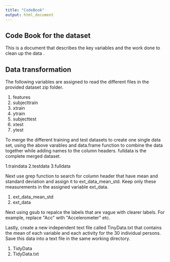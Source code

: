 ```yaml
---
title: "CodeBook"
output: html_document
---
```



## Code Book for the dataset

This is a document that describes the key variables and the work done to clean up the data . 

## Data transformation

The following variables are assigned to read the different files in the provided dataset zip folder.
1. features 
2. subjecttrain
3. xtrain 
4. ytrain 
5. subjecttest
6. xtest 
7. ytest

To merge the different training and test datasets to create one single data set, using the above varables and data.frame function to combine the data together while adding names to the column headers. fulldata is the complete merged dataset.

1.traindata 
2.testdata 
3.fulldata 

Next use grep function to search for column header that have mean and standard deviation and assign it to ext_data_mean_std.
Keep only these measurements in the assigned variable ext_data.

1. ext_data_mean_std
2. ext_data

Next using gsub to repalce the labels that are vague with clearer labels. For example, replace "Acc" with "Accelerometer" etc.

Lastly, create a new independent text file called TinyData.txt that contains the mean of each variable and each activity for the 30 individual persons. Save this data into a text file in the same working directory.

1. TidyData
2. TidyData.txt


